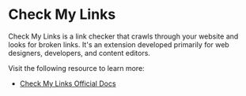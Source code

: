 # Check My Links

Check My Links is a link checker that crawls through your website and looks for broken links. It's an extension developed primarily for web designers, developers, and content editors.

Visit the following resource to learn more:

- [Check My Links Official Docs](https://github.com/PageModifiedOfficial/Check-My-Links)
